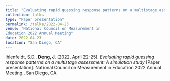 ```yaml
---
title: "Evaluating rapid guessing response patterns on a multistage assessment: A simulation study"
collection: talks
type: "Paper presentation"
permalink: /talks/2022-04-23
venue: "National Council on Measurement in 
Education 2022 Annual Meeting"
date: 2022-04-23
location: "San Diego, CA"
---
```



Ihlenfeldt, S.D., **Deng, J.** (2022, April 22-25). <i>Evaluating rapid guessing response patterns on a multistage assessment: A simulation study</i> [Paper presentation]. National Council on Measurement in Education 2022 Annual Meeting., San Diego, CA.
